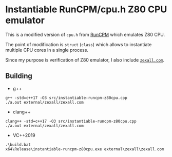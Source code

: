 ﻿# Instantiable RunCPM/cpu.h Z80 CPU emulator

This is a modified version of `cpu.h` from [RunCPM](MockbaTheBorg/RunCPM) which emulates Z80 CPU.

The point of modification is `struct` (`class`) which allows to instantiate multiple CPU cores in a single process.

Since my purpose is verification of Z80 emulator, I also include [`zexall.com`](http://mdfs.net/Software/Z80/Exerciser/).


## Building

- g++

```
g++ -std=c++17 -O3 src/instantiable-runcpm-z80cpu.cpp
./a.out external/zexall/zexall.com
```

- clang++

```
clang++ -std=c++17 -O3 src/instantiable-runcpm-z80cpu.cpp
./a.out external/zexall/zexall.com
```

- VC++2019

```
.\build.bat
x64\Release\instantiable-runcpm-z80cpu.exe external\zexall\zexall.com
```
